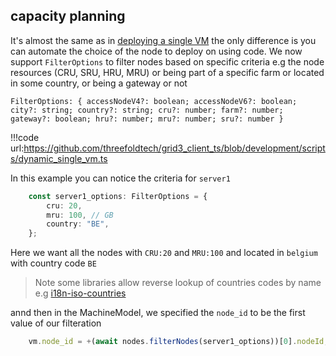 ## capacity planning

It's almost the same as in [deploying a single VM](grid3_javascript_vm) the only difference is you can automate the choice of the node to deploy on using code. We now support `FilterOptions` to filter nodes based on specific criteria e.g the node resources (CRU, SRU, HRU, MRU) or being part of a specific farm or located in some country, or being a gateway or not 


```
FilterOptions: { accessNodeV4?: boolean; accessNodeV6?: boolean; city?: string; country?: string; cru?: number; farm?: number; gateway?: boolean; hru?: number; mru?: number; sru?: number }
```


!!!code url:https://github.com/threefoldtech/grid3_client_ts/blob/development/scripts/dynamic_single_vm.ts

In this example you can notice the criteria for `server1`

```typescript
    const server1_options: FilterOptions = {
        cru: 20,
        mru: 100, // GB
        country: "BE",
    };

```

Here we want all the nodes with `CRU:20` and `MRU:100` and located in `belgium` with country code `BE`

> Note some libraries allow reverse lookup of countries codes by name e.g [i18n-iso-countries](https://www.npmjs.com/package/i18n-iso-countries)


annd then in the MachineModel, we specified the `node_id` to be the first value of our filteration 


```typescript
    vm.node_id = +(await nodes.filterNodes(server1_options))[0].nodeId;

```